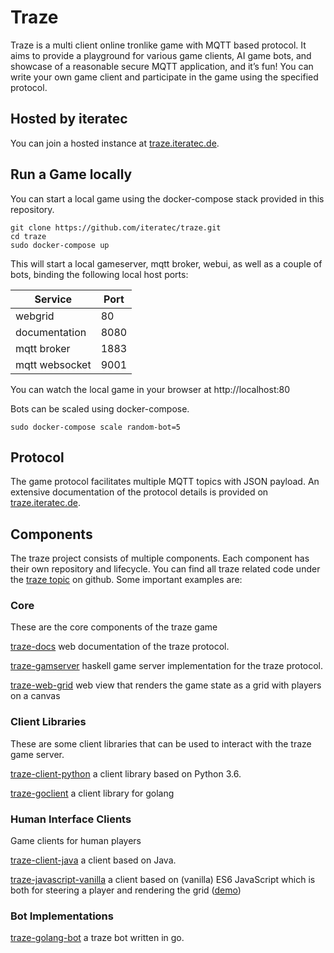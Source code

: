 # Traze
Traze is a multi client online tronlike game with MQTT based protocol. It aims to provide a playground for various game clients, AI game bots, and showcase of a reasonable secure MQTT application, and it’s fun! You can write your own game client and participate in the game using the specified protocol.

## Hosted by iteratec
You can join a hosted instance at [traze.iteratec.de](https://traze.iteratec.de).

## Run a Game locally
You can start a local game using the docker-compose stack provided in this repository.
```
git clone https://github.com/iteratec/traze.git
cd traze
sudo docker-compose up
```

This will start a local gameserver, mqtt broker, webui, as well as a couple of bots, binding the following local host ports:

| Service        | Port |
| -------------- | ---- |
| webgrid        | 80   |
| documentation  | 8080 |
| mqtt broker    | 1883 |
| mqtt websocket | 9001 |

You can watch the local game in your browser at http://localhost:80

Bots can be scaled using docker-compose.
```
sudo docker-compose scale random-bot=5
```

## Protocol
The game protocol facilitates multiple MQTT topics with JSON payload. An extensive documentation of the protocol details is provided on [traze.iteratec.de](https://traze.iteratec.de).

## Components
The traze project consists of multiple components. Each component has their own repository and lifecycle. You can find all traze related code under the [traze topic](https://github.com/topics/traze) on github. Some important examples are:

### Core

These are the core components of the traze game

[traze-docs](https://github.com/iteratec/traze-docs) web documentation of the traze protocol.

[traze-gamserver](https://github.com/iteratec/traze-gameserver) haskell game server implementation for the traze protocol.

[traze-web-grid](https://github.com/iteratec/traze-web-grid) web view that renders the game state as a grid with players on a canvas

### Client Libraries

These are some client libraries that can be used to interact with the traze game server.

[traze-client-python](https://github.com/iteratec/traze-client-python) a client library based on Python 3.6.

[traze-goclient](https://github.com/iteratec/traze-client-go) a client library for golang

### Human Interface Clients

Game clients for human players

[traze-client-java](https://github.com/iteratec/traze-client-java) a client based on Java.

[traze-javascript-vanilla](https://github.com/iteratec/traze-javascript-vanilla) a client based on (vanilla) ES6 JavaScript which is both for steering a player and rendering the grid ([demo](https://iteratec.github.io/traze-javascript-vanilla/))

### Bot Implementations

[traze-golang-bot](https://github.com/iteratec/traze-golang-bot) a traze bot written in go.
